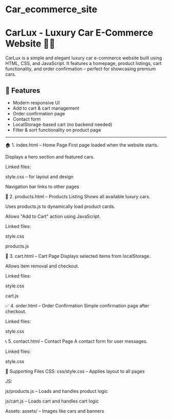 # Car_ecommerce_site

# CarLux - Luxury Car E-Commerce Website 🚗💎

CarLux is a simple and elegant luxury car e-commerce website built using HTML, CSS, and JavaScript. It features a homepage, product listings, cart functionality, and order confirmation – perfect for showcasing premium cars.

## 🌟 Features

- Modern responsive UI
- Add to cart & cart management
- Order confirmation page
- Contact form
- LocalStorage-based cart (no backend needed)
- Filter & sort functionality on product page

---

🏠 1. index.html – Home Page
First page loaded when the website starts.

Displays a hero section and featured cars.

Linked files:

style.css – for layout and design

Navigation bar links to other pages

🚗 2. products.html – Products Listing
Shows all available luxury cars.

Uses products.js to dynamically load product cards.

Allows "Add to Cart" action using JavaScript.

Linked files:

style.css

products.js

🛒 3. cart.html – Cart Page
Displays selected items from localStorage.

Allows item removal and checkout.

Linked files:

style.css

cart.js

✅ 4. order.html – Order Confirmation
Simple confirmation page after checkout.

Linked files:

style.css

📞 5. contact.html – Contact Page
A contact form for user messages.

Linked files:

style.css

📂 Supporting Files
CSS: css/style.css – Applies layout to all pages

JS:

js/products.js – Loads and handles product logic

js/cart.js – Loads cart and handles cart logic

Assets: assets/ – Images like cars and banners
